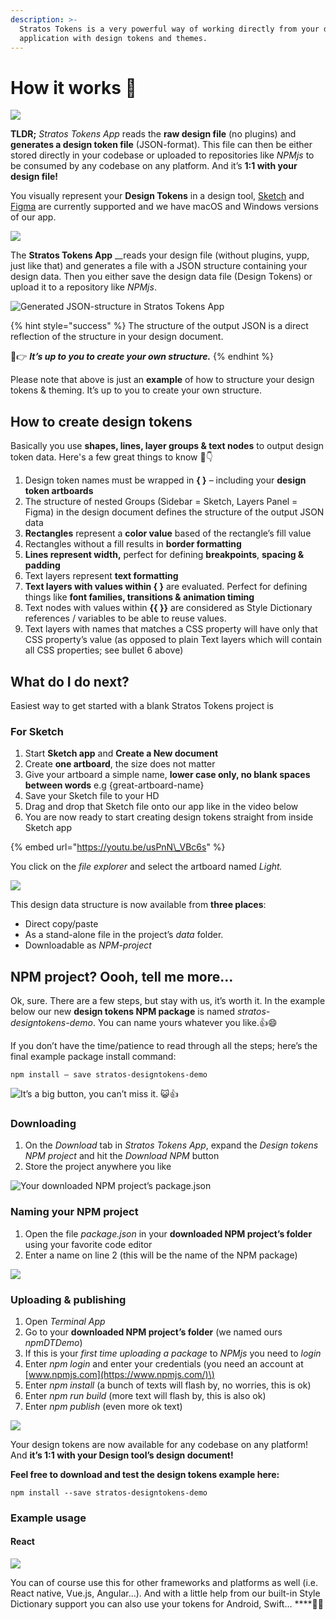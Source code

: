 ```yaml
---
description: >-
  Stratos Tokens is a very powerful way of working directly from your design
  application with design tokens and themes.
---
```


# How it works 🧰

![](../../.gitbook/assets/tokens2021workflow.png)

**TLDR;** _Stratos Tokens App_ reads the **raw design file** \(no plugins\) and **generates a design token file** \(JSON-format\). This file can then be either stored directly in your codebase or uploaded to repositories like _NPMjs_ to be consumed by any codebase on any platform. And it’s **1:1 with your design file!**

You visually represent your **Design Tokens** in a design tool, [Sketch](https://www.sketch.com) and [Figma](https://www.figma.com/) are currently supported and we have macOS and Windows versions of our app.

![](../../.gitbook/assets/tokens-2021-sketch.png)

The **Stratos Tokens App** __reads your design file \(without plugins, yupp, just like that\) and generates a file with a JSON structure containing your design data. Then you either save the design data file \(Design Tokens\) or upload it to a repository like _NPMjs_.

![Generated JSON-structure in Stratos Tokens App](../../.gitbook/assets/ska-rmklipp-2020-04-28-09.30.24.png)

{% hint style="success" %}
The structure of the output JSON is a direct reflection of the structure in your design document.

🤖👉 _**It’s up to you to create your own structure.**_
{% endhint %}

Please note that above is just an **example** of how to structure your design tokens & theming. It’s up to you to create your own structure.

## How to create design tokens

Basically you use **shapes, lines, layer groups & text nodes** to output design token data. Here's a few great things to know 🤖👇

1. Design token names must be wrapped in **{ }** – including your **design token artboards**
2. The structure of nested Groups \(Sidebar = Sketch, Layers Panel = Figma\) in the design document defines the structure of the output JSON data
3. **Rectangles** represent a **color value** based of the rectangle’s fill value
4. Rectangles without a fill results in **border formatting**
5. **Lines represent width,** perfect for defining **breakpoints**, **spacing & padding**
6. Text layers represent **text formatting**
7. **Text layers with values within { }** are evaluated. Perfect for defining things like **font families, transitions & animation timing**
8. Text nodes with values within **{{ }}** are considered as Style Dictionary references / variables to be able to reuse values. 
9. Text layers with names that matches a CSS property will have only that CSS property’s value \(as opposed to plain Text layers which will contain all CSS properties; see bullet 6 above\)

## What do I do next?

Easiest way to get started with a blank Stratos Tokens project is

### For Sketch

1. Start **Sketch app** and **Create a New document**
2. Create **one artboard**, the size does not matter
3. Give your artboard a simple name, **lower case only, no blank spaces between words** e.g {great-artboard-name}
4. Save your Sketch file to your HD
5. Drag and drop that Sketch file onto our app like in the video below 
6. You are now ready to start creating design tokens straight from inside Sketch app

{% embed url="https://youtu.be/usPnN\_VBc6s" %}



You click on the _file explorer_ and select the artboard named _Light._

![](../../.gitbook/assets/ska-rmklipp-2020-04-28-09.35.25.png)

This design data structure is now available from **three places**:

* Direct copy/paste
* As a stand-alone file in the project’s _data_ folder.
* Downloadable as _NPM-project_

## NPM project? Oooh, tell me more…

Ok, sure. There are a few steps, but stay with us, it’s worth it. In the example below our new **design tokens NPM package** is named _stratos-designtokens-demo_. You can name yours whatever you like.👍😄

If you don’t have the time/patience to read through all the steps; here’s the final example package install command:

```text
npm install — save stratos-designtokens-demo
```

![It&#x2019;s a big button, you can&#x2019;t miss it. &#x1F63A;&#x1F44D;](../../.gitbook/assets/ska-rmklipp-2020-04-28-09.39.41.png)

### Downloading

1. On the _Download_ tab in _Stratos Tokens App_, expand the _Design tokens NPM project_ and hit the _Download NPM_ button
2. Store the project anywhere you like

![Your downloaded NPM project&#x2019;s package.json](../../.gitbook/assets/1-qehtjbacmtze_rxvh8hmmg.png)

### Naming your NPM project

1. Open the file _package.json_ in your **downloaded NPM project’s folder** using your favorite code editor
2. Enter a name on line 2 \(this will be the name of the NPM package\)

![](../../.gitbook/assets/1-x30-64xmlugmx23odwc_ja.png)

### Uploading & publishing

1. Open _Terminal App_
2. Go to your **downloaded NPM project’s folder** \(we named ours _npmDTDemo_\)
3. If this is your _first time uploading a package_ to _NPMjs_ you need to _login_
4. Enter _npm login_ and enter your credentials \(you need an account at [www.npmjs.com](https://www.npmjs.com/)\)
5. Enter _npm install_ \(a bunch of texts will flash by, no worries, this is ok\)
6. Enter _npm run build_ \(more text will flash by, this is also ok\)
7. Enter _npm publish_ \(even more ok text\)

![](../../.gitbook/assets/1-r9b9xz5y8_bflbdwwgwjma.png)

Your design tokens are now available for any codebase on any platform! And **it’s 1:1 with your Design tool’s design document!**

**Feel free to download and test the design tokens example here:**

```text
npm install --save stratos-designtokens-demo
```

### Example usage <a id="dbf2"></a>

#### React

![](../../.gitbook/assets/1-lhpat6rkwo6xtly2zg0rua.png)

You can of course use this for other frameworks and platforms as well  \(i.e. React native, Vue.js, Angular...\). And with a little help from our built-in Style Dictionary support you can also use your tokens for Android, Swift… ****🤖💪

